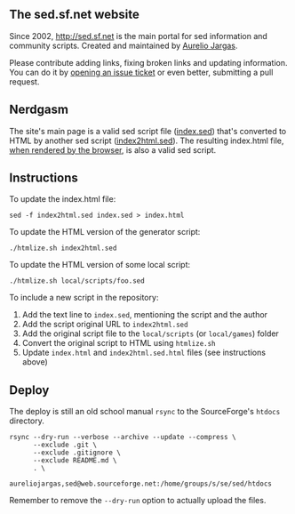 ## The sed.sf.net website

Since 2002, <http://sed.sf.net> is the main portal for sed information and community scripts. Created and maintained by [Aurelio Jargas][].

Please contribute adding links, fixing broken links and updating information. You can do it by [opening an issue ticket][] or even better, submitting a pull request.


## Nerdgasm

The site's main page is a valid sed script file ([index.sed][]) that's converted to HTML by another sed script ([index2html.sed][]). The resulting index.html file, [when rendered by the browser][], is also a valid sed script.


## Instructions

To update the index.html file:

    sed -f index2html.sed index.sed > index.html

To update the HTML version of the generator script:

    ./htmlize.sh index2html.sed

To update the HTML version of some local script:

    ./htmlize.sh local/scripts/foo.sed

To include a new script in the repository:

1. Add the text line to `index.sed`, mentioning the script and the author
2. Add the script original URL to `index2html.sed`
3. Add the original script file to the `local/scripts` (or `local/games`) folder
4. Convert the original script to HTML using `htmlize.sh`
5. Update `index.html` and `index2html.sed.html` files (see instructions above)


## Deploy

The deploy is still an old school manual `rsync` to the SourceForge's `htdocs` directory.

    rsync --dry-run --verbose --archive --update --compress \
          --exclude .git \
          --exclude .gitignore \
          --exclude README.md \
          . \
          aureliojargas,sed@web.sourceforge.net:/home/groups/s/se/sed/htdocs

Remember to remove the `--dry-run` option to actually upload the files.


[index.sed]:      https://github.com/aureliojargas/sed.sf.net/blob/master/index.sed
[index2html.sed]: https://github.com/aureliojargas/sed.sf.net/blob/master/index2html.sed
[Aurelio Jargas]: http://aurelio.net/about.html
[opening an issue ticket]: https://github.com/aureliojargas/sed.sf.net/issues/new
[when rendered by the browser]: http://sed.sf.net

